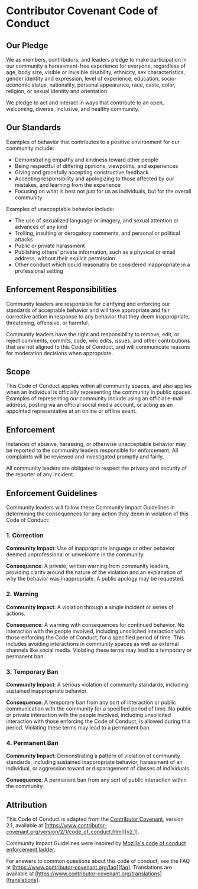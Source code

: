 # Contributor Covenant Code of Conduct

## Our Pledge

We as members, contributors, and leaders pledge to make participation in our community a harassment-free
experience for everyone, regardless of age, body size, visible or invisible disability, ethnicity, sex
characteristics, gender identity and expression, level of experience, education, socio-economic status,
nationality, personal appearance, race, caste, color, religion, or sexual identity and orientation.

We pledge to act and interact in ways that contribute to an open, welcoming, diverse, inclusive, and healthy
community.

## Our Standards

Examples of behavior that contributes to a positive environment for our community include:

- Demonstrating empathy and kindness toward other people
- Being respectful of differing opinions, viewpoints, and experiences
- Giving and gracefully accepting constructive feedback
- Accepting responsibility and apologizing to those affected by our mistakes, and learning from the experience
- Focusing on what is best not just for us as individuals, but for the overall community

Examples of unacceptable behavior include:

- The use of sexualized language or imagery, and sexual attention or advances of any kind
- Trolling, insulting or derogatory comments, and personal or political attacks
- Public or private harassment
- Publishing others' private information, such as a physical or email address, without their explicit
  permission
- Other conduct which could reasonably be considered inappropriate in a professional setting

## Enforcement Responsibilities

Community leaders are responsible for clarifying and enforcing our standards of acceptable behavior and will
take appropriate and fair corrective action in response to any behavior that they deem inappropriate,
threatening, offensive, or harmful.

Community leaders have the right and responsibility to remove, edit, or reject comments, commits, code, wiki
edits, issues, and other contributions that are not aligned to this Code of Conduct, and will communicate
reasons for moderation decisions when appropriate.

## Scope

This Code of Conduct applies within all community spaces, and also applies when an individual is officially
representing the community in public spaces. Examples of representing our community include using an official
e-mail address, posting via an official social media account, or acting as an appointed representative at an
online or offline event.

## Enforcement

Instances of abusive, harassing, or otherwise unacceptable behavior may be reported to the community leaders
responsible for enforcement. All complaints will be reviewed and investigated promptly and fairly.

All community leaders are obligated to respect the privacy and security of the reporter of any incident.

## Enforcement Guidelines

Community leaders will follow these Community Impact Guidelines in determining the consequences for any action
they deem in violation of this Code of Conduct:

### 1. Correction

**Community Impact**: Use of inappropriate language or other behavior deemed unprofessional or unwelcome in
the community.

**Consequence**: A private, written warning from community leaders, providing clarity around the nature of the
violation and an explanation of why the behavior was inappropriate. A public apology may be requested.

### 2. Warning

**Community Impact**: A violation through a single incident or series of actions.

**Consequence**: A warning with consequences for continued behavior. No interaction with the people involved,
including unsolicited interaction with those enforcing the Code of Conduct, for a specified period of time.
This includes avoiding interactions in community spaces as well as external channels like social media.
Violating these terms may lead to a temporary or permanent ban.

### 3. Temporary Ban

**Community Impact**: A serious violation of community standards, including sustained inappropriate behavior.

**Consequence**: A temporary ban from any sort of interaction or public communication with the community for a
specified period of time. No public or private interaction with the people involved, including unsolicited
interaction with those enforcing the Code of Conduct, is allowed during this period. Violating these terms may
lead to a permanent ban.

### 4. Permanent Ban

**Community Impact**: Demonstrating a pattern of violation of community standards, including sustained
inappropriate behavior, harassment of an individual, or aggression toward or disparagement of classes of
individuals.

**Consequence**: A permanent ban from any sort of public interaction within the community.

## Attribution

This Code of Conduct is adapted from the [Contributor Covenant][homepage], version 2.1, available at
[https://www.contributor-covenant.org/version/2/1/code_of_conduct.html][v2.1].

Community Impact Guidelines were inspired by [Mozilla's code of conduct enforcement ladder][mozilla coc].

For answers to common questions about this code of conduct, see the FAQ at
[https://www.contributor-covenant.org/faq][faq]. Translations are available at
[https://www.contributor-covenant.org/translations][translations].

[homepage]: https://www.contributor-covenant.org
[v2.1]: https://www.contributor-covenant.org/version/2/1/code_of_conduct.html
[mozilla coc]: https://github.com/mozilla/diversity
[faq]: https://www.contributor-covenant.org/faq
[translations]: https://www.contributor-covenant.org/translations
